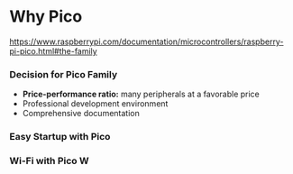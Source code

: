 # Why Pico

<https://www.raspberrypi.com/documentation/microcontrollers/raspberry-pi-pico.html#the-family>

### Decision for Pico Family

 *  **Price-performance ratio:** many peripherals at a favorable price
 * Professional development environment
 * Comprehensive documentation

### Easy Startup with Pico

### Wi-Fi with  Pico W
